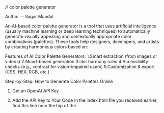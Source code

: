 // color palette generator

Author -- Sagar Mandal

An AI-based color palette generator is a tool that uses artificial intelligence (usually machine learning or deep learning techniques) to automatically generate visually appealing and contextually appropriate color combinations (palettes). These tools help designers, developers, and artists by creating harmonious colors based on:

Features of AI Color Palette Generators:
1.Smart extraction (from images or videos)
2.Mood-based generation
3.olor harmony rules
4.Accessibility checks (e.g., contrast for vision-impaired users)
5.Customization & export (CSS, HEX, RGB, etc.)

Step-by-Step: How to Generate Color Palettes Online
1. Get an OpenAI API Key
2. Add the API Key to Your Code
In the index.html file you received earlier, find this line near the top of the <script>:
const openAIKey = "xxxAPI key herexxxxx"; // Leave blank to use offline mode only

3. Run the App in a Browser
   
Save the file as index.html
Double-click it OR right-click → "Open with browser"

Enter a creative theme, like:

cyberpunk
minimalist grey
space nebula
vintage flowers

4.Click "Generate Palette"


You’ll see live AI-generated color boxes if your internet is on and the key is correct.
